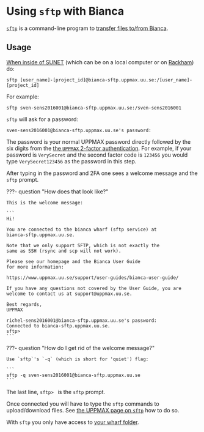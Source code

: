 # Using `sftp` with Bianca

[`sftp`](../software/sftp) is a command-line program
to [transfer files to/from Bianca](tranfer_bianca.md).

## Usage

[When inside of SUNET](../getting_started/get_inside_sunet.md)
(which can be on a local computer or on [Rackham](rackham.md)) do:

```
sftp [user_name]-[project_id]@bianca-sftp.uppmax.uu.se:/[user_name]-[project_id]
```

For example:

```
sftp sven-sens2016001@bianca-sftp.uppmax.uu.se:/sven-sens2016001
```

`sftp` will ask for a password:

```
sven-sens2016001@bianca-sftp.uppmax.uu.se's password: 
```

The password is your normal UPPMAX password directly followed by
the six digits from the [the `UPPMAX` 2-factor authentication](https://www.uu.se/en/centre/uppmax/get-started/2-factor).
For example, if your password is `VerySecret` and the second factor code is `123456` 
you would type `VerySecret123456` as the password in this step.

After typing in the password and 2FA one sees a welcome message
and the `sftp` prompt.

???- question "How does that look like?"

    This is the welcome message:

    ```
    Hi!

	You are connected to the bianca wharf (sftp service) at 
	bianca-sftp.uppmax.uu.se.

	Note that we only support SFTP, which is not exactly the
	same as SSH (rsync and scp will not work). 

	Please see our homepage and the Bianca User Guide
	for more information:

	https://www.uppmax.uu.se/support/user-guides/bianca-user-guide/

	If you have any questions not covered by the User Guide, you are
	welcome to contact us at support@uppmax.uu.se.

	Best regards,
	UPPMAX

	richel-sens2016001@bianca-sftp.uppmax.uu.se's password: 
	Connected to bianca-sftp.uppmax.uu.se.
	sftp> 
	```

???- question "How do I get rid of the welcome message?"

    Use `sftp`'s `-q` (which is short for 'quiet') flag:

    ```
    sftp -q sven-sens2016001@bianca-sftp.uppmax.uu.se
    ```

The last line, `sftp> ` is the `sftp` prompt.


Once connected you will have to type the `sftp` commands to upload/download files. 
See [the UPPMAX page on `sftp`](../software/sftp.md) how to do so.

With `sftp` you only have access to [your wharf folder](wharf.md).
